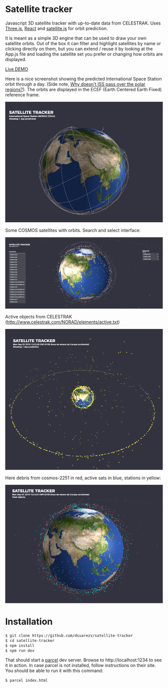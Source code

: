 Satellite tracker
=================

Javascript 3D satellite tracker with up-to-date data from CELESTRAK. Uses [Three.js](https://threejs.org/), [React](https://reactjs.org/) and [satellite.js](https://github.com/shashwatak/satellite-js) for orbit prediction. 

It is meant as a simple 3D engine that can be used to draw your own satellite orbits. Out of the box it can filter and highlight satellites by name or clicking directly on them, but you can extend / reuse it by looking at the App.js file and loading the satellite set you prefer or changing how orbits are displayed.  

[Live DEMO](https://dsuarezv.github.io/satellite-tracker/)

Here is a nice screenshot showing the predicted International Space Station orbit through a day. (Side note, [Why doesn't ISS pass over the polar regions?](https://space.stackexchange.com/questions/5297/why-doesnt-iss-pass-over-the-polar-regions)). The orbits are displayed in the ECEF (Earth Centered Earth Fixed) reference frame. 

![International Space Station](screenshots/01.png)

Some COSMOS satellites with orbits. Search and select interface:

![](screenshots/05.png)

Active objects from CELESTRAK (http://www.celestrak.com/NORAD/elements/active.txt)

![Active satellites](screenshots/02.png)

Here debris from cosmos-2251 in red, active sats in blue, stations in yellow: 

![debris](screenshots/04.png)

Installation
============

    $ git clone https://github.com/dsuarezv/satellite-tracker
    $ cd satellite-tracker
    $ npm install
    $ npm run dev

That should start a [parcel](https://parceljs.org/) dev server. Browse to http://localhost:1234 to see it in action. In case parcel is not installed, follow instructions on their site. You should be able to run it with this command: 

    $ parcel index.html